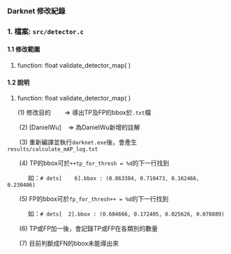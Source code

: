 ### Darknet 修改紀錄

### 1. 檔案: `src/detector.c`

#### 1.1 修改範圍

1) function: float validate_detector_map( )

#### 1.2 說明

1. function: float validate_detector_map( )
   
   (1) 修改目的        => 導出TP及FP的bbox於`.txt`檔

       (2) [DanielWu]    => 為DanielWu新增的註解

       (3) 重新編譯並執行`darknet.exe`後，會產生`results/calculate_mAP_log.txt`

       (4) TP的bbox可於`++tp_for_thresh = %d`的下一行找到

            如：`# dets[    6].bbox : (0.863384, 0.710473, 0.162466, 0.230406)`

       (5) FP的bbox可於`fp_for_thresh++ = %d`的下一行找到

            如：`# dets[  2].bbox : (0.684666, 0.172405, 0.025626, 0.078889)`

       (6) TP或FP加一後，會記錄TP或FP在各類別的數量

       (7) 目前判斷成FN的bbox未能導出來


